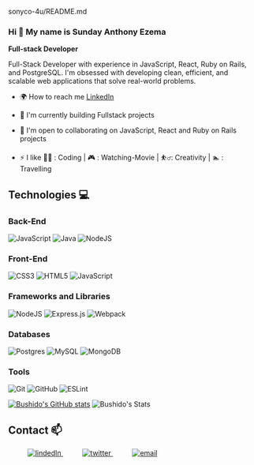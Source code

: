 sonyco-4u/README.md

### Hi  👋 My name is Sunday Anthony Ezema

**Full-stack Developer**

Full-Stack Developer with experience in JavaScript, React, Ruby on Rails, and PostgreSQL. I'm obsessed with developing clean, efficient, and scalable web applications that solve real-world problems.
 
* 🌍  How to reach me [LinkedIn](https://www.linkedin.com/in/anthony-ezema/)

* 🧠  I'm currently building Fullstack projects

* 🤝  I'm open to collaborating on JavaScript, React and Ruby on Rails projects

* ⚡ I like 👨‍💻 : Coding | 🎮 : Watching-Movie | ⛹️‍♂️: Creativity | 🏊 : Travelling

## Technologies 💻

### Back-End
  ![JavaScript](https://img.shields.io/badge/javascript-%23323330.svg?style=for-the-badge&logo=javascript&logoColor=%23F7DF1E)
  ![Java](https://img.shields.io/badge/java-%23ED8B00.svg?style=for-the-badge&logo=java&logoColor=white)
  ![NodeJS](https://img.shields.io/badge/node.js-6DA55F?style=for-the-badge&logo=node.js&logoColor=white)
### Front-End
   ![CSS3](https://img.shields.io/badge/css3-%231572B6.svg?style=for-the-badge&logo=css3&logoColor=white)
   ![HTML5](https://img.shields.io/badge/html5-%23E34F26.svg?style=for-the-badge&logo=html5&logoColor=white)
   ![JavaScript](https://img.shields.io/badge/javascript-%23323330.svg?style=for-the-badge&logo=javascript&logoColor=%23F7DF1E)

### Frameworks and Libraries
   ![NodeJS](https://img.shields.io/badge/node.js-6DA55F?style=for-the-badge&logo=node.js&logoColor=white)
   ![Express.js](https://img.shields.io/badge/express.js-%23404d59.svg?style=for-the-badge&logo=express&logoColor=%2361DAFB)
   ![Webpack](https://img.shields.io/badge/webpack-%238DD6F9.svg?style=for-the-badge&logo=webpack&logoColor=black)

### Databases
   ![Postgres](https://img.shields.io/badge/postgres-%23316192.svg?style=for-the-badge&logo=postgresql&logoColor=white)
   ![MySQL](https://img.shields.io/badge/mysql-%2300f.svg?style=for-the-badge&logo=mysql&logoColor=white)
   ![MongoDB](https://img.shields.io/badge/MongoDB-%234ea94b.svg?style=for-the-badge&logo=mongodb&logoColor=white)

### Tools
   ![Git](https://img.shields.io/badge/git-%23F05033.svg?style=for-the-badge&logo=git&logoColor=white)
   ![GitHub](https://img.shields.io/badge/github-%23121011.svg?style=for-the-badge&logo=github&logoColor=white)
   ![ESLint](https://img.shields.io/badge/ESLint-4B3263?style=for-the-badge&logo=eslint&logoColor=white)


[![Bushido's GitHub stats](https://github-readme-stats.vercel.app/api?username=sonyco-4u)](https://github.com/Bushido-brown/github-readme-stats)
![Bushido's Stats](https://github-readme-stats.vercel.app/api/top-langs/?username=sonyco-4u&theme=blue-green)

## Contact 📫

<div>
  <div>
    &ensp;&ensp;&ensp;&ensp;&ensp; <a  href=https://www.linkedin.com/in/ezema-anthony-sunday-9180a3157/" target="_blank">
      <img src="https://img.shields.io/badge/Linked%20In-0A66C2.svg?style=for-the-badge&logo=linkedin&logoColor=white" alt="lindedIn"/>
    </a>
    &ensp;&ensp;&ensp;&ensp;&ensp; <a href="https://twitter.com/EZEMASUN" target="_blank">
     <img src="https://img.shields.io/badge/Twitter-1DA1F2.svg?style=for-the-badge&logo=twitter&logoColor=white" alt="twitter"/>
    </a>
    &ensp;&ensp;&ensp;&ensp;&ensp; <a href="mailto:ezemaanthonysunday@gmail.com?subject=Feedback%20From%20Github&body=Hello," target="_blank">
    <img src="https://img.shields.io/badge/Gmail-D14836?style=for-the-badge&logo=gmail&logoColor=white" alt="email"/>
  </a>
  </div>
</div>







